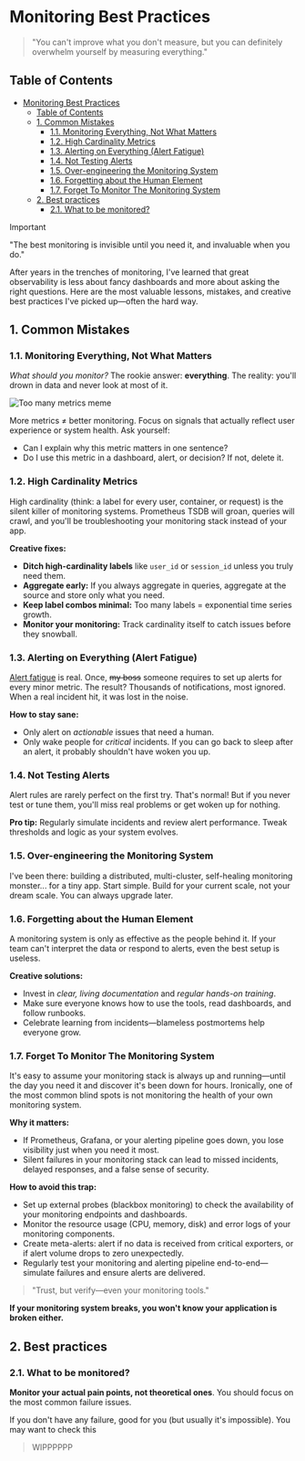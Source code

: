 # Monitoring Best Practices

> "You can't improve what you don't measure, but you can definitely overwhelm yourself by measuring everything."

## Table of Contents

- [Monitoring Best Practices](#monitoring-best-practices)
  - [Table of Contents](#table-of-contents)
  - [1. Common Mistakes](#1-common-mistakes)
    - [1.1. Monitoring Everything, Not What Matters](#11-monitoring-everything-not-what-matters)
    - [1.2. High Cardinality Metrics](#12-high-cardinality-metrics)
    - [1.3. Alerting on Everything (Alert Fatigue)](#13-alerting-on-everything-alert-fatigue)
    - [1.4. Not Testing Alerts](#14-not-testing-alerts)
    - [1.5. Over-engineering the Monitoring System](#15-over-engineering-the-monitoring-system)
    - [1.6. Forgetting about the Human Element](#16-forgetting-about-the-human-element)
    - [1.7. Forget To Monitor The Monitoring System](#17-forget-to-monitor-the-monitoring-system)
  - [2. Best practices](#2-best-practices)
    - [2.1. What to be monitored?](#21-what-to-be-monitored)

> [!Important]
>
> "The best monitoring is invisible until you need it, and invaluable when you do."

After years in the trenches of monitoring, I've learned that great observability is less about fancy dashboards and more about asking the right questions. Here are the most valuable lessons, mistakes, and creative best practices I've picked up—often the hard way.

## 1. Common Mistakes

### 1.1. Monitoring Everything, Not What Matters

_What should you monitor?_ The rookie answer: **everything**. The reality: you'll drown in data and never look at most of it.

![Too many metrics meme](https://giphy.com/embed/fxZ7cC3zYIVXi)

More metrics ≠ better monitoring. Focus on signals that actually reflect user experience or system health. Ask yourself:

- Can I explain why this metric matters in one sentence?
- Do I use this metric in a dashboard, alert, or decision? If not, delete it.

### 1.2. High Cardinality Metrics

High cardinality (think: a label for every user, container, or request) is the silent killer of monitoring systems. Prometheus TSDB will groan, queries will crawl, and you'll be troubleshooting your monitoring stack instead of your app.

**Creative fixes:**

- **Ditch high-cardinality labels** like `user_id` or `session_id` unless you truly need them.
- **Aggregate early:** If you always aggregate in queries, aggregate at the source and store only what you need.
- **Keep label combos minimal:** Too many labels = exponential time series growth.
- **Monitor your monitoring:** Track cardinality itself to catch issues before they snowball.

### 1.3. Alerting on Everything (Alert Fatigue)

[Alert fatigue](https://en.wikipedia.org/wiki/Alarm_fatigue) is real. Once, ~~my boss~~ someone requires to set up alerts for every minor metric. The result? Thousands of notifications, most ignored. When a real incident hit, it was lost in the noise.

**How to stay sane:**

- Only alert on _actionable_ issues that need a human.
- Only wake people for _critical_ incidents. If you can go back to sleep after an alert, it probably shouldn't have woken you up.

### 1.4. Not Testing Alerts

Alert rules are rarely perfect on the first try. That's normal! But if you never test or tune them, you'll miss real problems or get woken up for nothing.

**Pro tip:** Regularly simulate incidents and review alert performance. Tweak thresholds and logic as your system evolves.

### 1.5. Over-engineering the Monitoring System

I've been there: building a distributed, multi-cluster, self-healing monitoring monster... for a tiny app. Start simple. Build for your current scale, not your dream scale. You can always upgrade later.

### 1.6. Forgetting about the Human Element

A monitoring system is only as effective as the people behind it. If your team can't interpret the data or respond to alerts, even the best setup is useless.

**Creative solutions:**

- Invest in _clear, living documentation_ and _regular hands-on training_.
- Make sure everyone knows how to use the tools, read dashboards, and follow runbooks.
- Celebrate learning from incidents—blameless postmortems help everyone grow.

### 1.7. Forget To Monitor The Monitoring System

It's easy to assume your monitoring stack is always up and running—until the day you need it and discover it's been down for hours. Ironically, one of the most common blind spots is not monitoring the health of your own monitoring system.

**Why it matters:**

- If Prometheus, Grafana, or your alerting pipeline goes down, you lose visibility just when you need it most.
- Silent failures in your monitoring stack can lead to missed incidents, delayed responses, and a false sense of security.

**How to avoid this trap:**

- Set up external probes (blackbox monitoring) to check the availability of your monitoring endpoints and dashboards.
- Monitor the resource usage (CPU, memory, disk) and error logs of your monitoring components.
- Create meta-alerts: alert if no data is received from critical exporters, or if alert volume drops to zero unexpectedly.
- Regularly test your monitoring and alerting pipeline end-to-end—simulate failures and ensure alerts are delivered.

> "Trust, but verify—even your monitoring tools."

**If your monitoring system breaks, you won't know your application is broken either.**

## 2. Best practices

### 2.1. What to be monitored?

**Monitor your actual pain points, not theoretical ones**. You should focus on the most common failure issues.

If you don't have any failure, good for you (but usually it's impossible). You may want to check this

> WIPPPPPP
